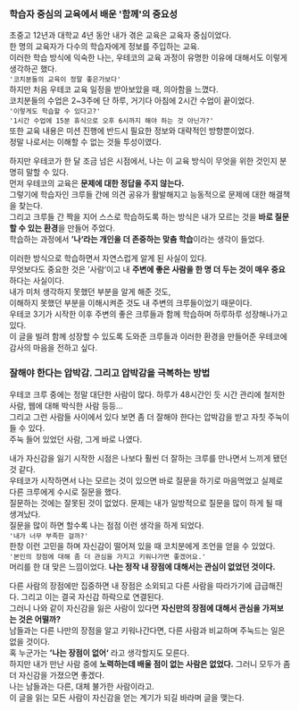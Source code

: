 ### 학습자 중심의 교육에서 배운 '함께'의 중요성

초중고 12년과 대학교 4년 동안 내가 겪은 교육은 교육자 중심이었다.<br>
한 명의 교육자가 다수의 학습자에게 정보를 주입하는 교육.<br>
이러한 학습 방식에 익숙한 나는, 우테코의 교육 과정이 유명한 이유에 대해서도 이렇게 생각하곤 했다.<br>
`'코치분들의 교육이 정말 좋은가보다'`<br>
하지만 처음 우테코 교육 일정을 받아보았을 때, 의아함을 느꼈다.<br>
코치분들의 수업은 2~3주에 단 하루, 거기다 아침에 2시간 수업이 끝이었다.<br>
`'이렇게도 학습할 수 있다고?'`<br>
`'1시간 수업에 15분 휴식으로 오후 6시까지 해야 하는 것 아닌가?'`<br>
또한 교육 내용은 미션 진행에 반드시 필요한 정보와 대략적인 방향뿐이었다.<br>
정말 나로서는 이해할 수 없는 것들 투성이였다.<br>

하지만 우테코가 한 달 조금 넘은 시점에서, 나는 이 교육 방식이 무엇을 위한 것인지 분명히 말할 수 있다.<br>
먼저 우테코의 교육은 **문제에 대한 정답을 주지 않는다.**<br>
그렇기에 학습자인 크루들 간에 의견 공유가 활발해지고 능동적으로 문제에 대한 해결책을 찾는다.<br>
그리고 크루들 간 짝을 지어 스스로 학습하도록 하는 방식은 내가 모르는 것을 **바로 질문할 수 있는 환경**을 만들어 주었다.<br>
학습하는 과정에서 **’나‘라는 개인을 더 존중하는 맞춤 학습**이라는 생각이 들었다.<br>

이러한 방식으로 학습하면서 자연스럽게 알게 된 사실이 있다.<br>
무엇보다도 중요한 것은 ’사람‘이고 내 **주변에 좋은 사람을 한 명 더 두는 것이 매우 중요**하다는 사실이다.<br>
내가 미처 생각하지 못했던 부분을 알게 해준 것도,<br>
이해하지 못했던 부분을 이해시켜준 것도 내 주변의 크루들이었기 때문이다.<br>
우테코 3기가 시작한 이후 주변의 좋은 크루들과 함께 학습하며 하루하루 성장해나가고 있다.<br>
이 글을 빌려 함께 성장할 수 있도록 도와준 크루들과 이러한 환경을 만들어준 우테코에 감사의 마음을 전하고 싶다.<br>

### 잘해야 한다는 압박감. 그리고 압박감을 극복하는 방법

우테코 크루 중에는 정말 대단한 사람이 많다. 하루가 48시간인 듯 시간 관리에 철저한 사람, 웹에 대해 박식한 사람 등등... <br>
그리고 그런 사람들 사이에서 있다 보면 좀 더 잘해야 한다는 압박감을 받고 자칫 주눅이 들 수 있다.<br>
주눅 들어 있었던 사람, 그게 바로 나였다.<br>

내가 자신감을 잃기 시작한 시점은 나보다 훨씬 더 잘하는 크루를 만나면서 느끼게 됐던 것 같다.<br>
우테코가 시작하면서 나는 모르는 것이 있으면 바로 질문을 하기로 마음먹었고 실제로 다른 크루에게 수시로 질문을 했다.<br>
질문하는 것에는 잘못된 것이 없었다. 문제는 내가 일방적으로 질문을 많이 하게 될 때 생겨났다.<br>
질문을 많이 하면 할수록 나는 점점 이런 생각을 하게 되었다.<br>
`'내가 너무 부족한 걸까?'`<br>
한창 이런 고민을 하며 자신감이 떨어져 있을 때 코치분에게 조언을 얻을 수 있었다.<br>
`'본인의 장점에 대해 좀 더 관심을 가지고 키워나가면 좋겠어요.'`<br>
머리를 한 대 맞은 느낌이었다. **나는 정작 내 장점에 대해서는 관심이 없었던 것이다.**<br>

다른 사람의 장점에만 집중하면 내 장점은 소외되고 다른 사람을 따라가기에 급급해진다. 그리고 이는 결국 자신감 하락으로 연결된다.<br>
그러니 나와 같이 자신감을 잃은 사람이 있다면 **자신만의 장점에 대해서 관심을 가져보는 것은 어떨까?**<br>
남들과는 다른 나만의 장점을 알고 키워나간다면, 다른 사람과 비교하며 주눅드는 일은 없을 것이다.<br>
혹 누군가는 **’나는 장점이 없어‘** 라고 생각할지도 모른다.<br>
하지만 내가 만난 사람 중에 **노력하는데 배울 점이 없는 사람은 없었다.** 그러니 모두가 좀 더 자신감을 가졌으면 좋겠다.<br>
나는 남들과는 다른, 대체 불가한 사람이라고.<br>
이 글을 읽는 모든 사람이 자신감을 얻는 계기가 되길 바라며 글을 맺는다.<br>

